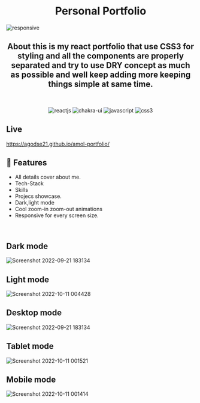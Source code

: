 <h1 align="center"> Personal Portfolio </h1>

![responsive](https://user-images.githubusercontent.com/103682371/194934514-7d50684b-7d73-4176-babb-01fa623c9dd1.jpg)


<h2 align="center">About this is my react portfolio that use CSS3 for styling and all the components are properly separated and try to 
use DRY concept as much as possible and well keep adding more keeping things simple at same time.</h2>


<br />
<p align="center">
    <img src="https://img.shields.io/badge/React_(17.0.2)-20232A?style=for-the-badge&logo=react&logoColor=61DAFB" alt="reactjs" />
    <img src="https://img.shields.io/badge/Chakra%20UI-3bc7bd?style=for-the-badge&logo=chakraui&logoColor=white" alt="chakra-ui"/>
     <img src="https://img.shields.io/badge/JavaScript-323330?style=for-the-badge&logo=javascript&logoColor=F7DF1E" alt="javascript" />
  <img src="https://img.shields.io/badge/CSS3-1572B6?style=for-the-badge&logo=css3&logoColor=white" alt="css3"/>     

  </p>
  
  ## Live
  
 https://agodse21.github.io/amol-portfolio/
  

  ## 🚀 Features
- All details cover about me.
- Tech-Stack
- Skills
- Projecs showcase.
- Dark,light mode
- Cool zoom-in zoom-out animations 
- Responsive for every screen size.

<br/>

## Dark mode

![Screenshot 2022-09-21 183134](https://user-images.githubusercontent.com/103682371/194937038-28bbb661-3d03-480a-bc5a-671b6d0b416a.jpg)

## Light mode

![Screenshot 2022-10-11 004428](https://user-images.githubusercontent.com/103682371/194937148-f892ee8d-56a0-42de-a133-8c4e45c17b8b.jpg)

## Desktop mode

![Screenshot 2022-09-21 183134](https://user-images.githubusercontent.com/103682371/194936898-e341eeb6-8165-4bcb-b862-628a6a9c22e5.jpg)


## Tablet mode

![Screenshot 2022-10-11 001521](https://user-images.githubusercontent.com/103682371/194936945-3c43e896-764e-4140-bbe5-781ebff7d545.jpg)


## Mobile mode

![Screenshot 2022-10-11 001414](https://user-images.githubusercontent.com/103682371/194936964-b1865c5d-6f1b-47b4-a92c-670eca82d201.jpg)

